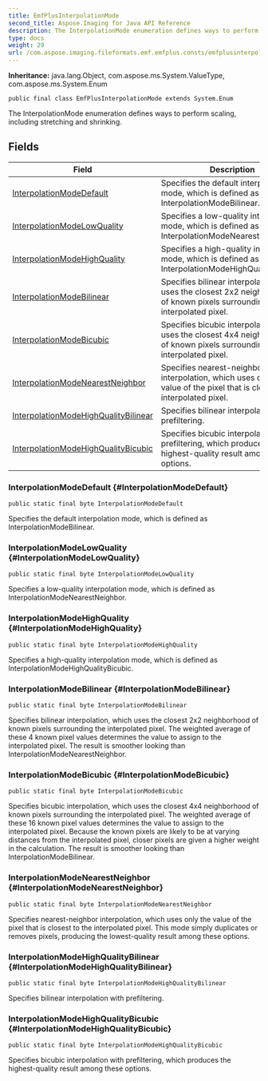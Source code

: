 ```yaml
---
title: EmfPlusInterpolationMode
second_title: Aspose.Imaging for Java API Reference
description: The InterpolationMode enumeration defines ways to perform scaling including stretching and shrinking.
type: docs
weight: 29
url: /com.aspose.imaging.fileformats.emf.emfplus.consts/emfplusinterpolationmode/
---
```

**Inheritance:**
java.lang.Object, com.aspose.ms.System.ValueType, com.aspose.ms.System.Enum
```
public final class EmfPlusInterpolationMode extends System.Enum
```

The InterpolationMode enumeration defines ways to perform scaling, including stretching and shrinking.
## Fields

| Field | Description |
| --- | --- |
| [InterpolationModeDefault](#InterpolationModeDefault) | Specifies the default interpolation mode, which is defined as InterpolationModeBilinear. |
| [InterpolationModeLowQuality](#InterpolationModeLowQuality) | Specifies a low-quality interpolation mode, which is defined as InterpolationModeNearestNeighbor. |
| [InterpolationModeHighQuality](#InterpolationModeHighQuality) | Specifies a high-quality interpolation mode, which is defined as InterpolationModeHighQualityBicubic. |
| [InterpolationModeBilinear](#InterpolationModeBilinear) | Specifies bilinear interpolation, which uses the closest 2x2 neighborhood of known pixels surrounding the interpolated pixel. |
| [InterpolationModeBicubic](#InterpolationModeBicubic) | Specifies bicubic interpolation, which uses the closest 4x4 neighborhood of known pixels surrounding the interpolated pixel. |
| [InterpolationModeNearestNeighbor](#InterpolationModeNearestNeighbor) | Specifies nearest-neighbor interpolation, which uses only the value of the pixel that is closest to the interpolated pixel. |
| [InterpolationModeHighQualityBilinear](#InterpolationModeHighQualityBilinear) | Specifies bilinear interpolation with prefiltering. |
| [InterpolationModeHighQualityBicubic](#InterpolationModeHighQualityBicubic) | Specifies bicubic interpolation with prefiltering, which produces the highest-quality result among these options. |
### InterpolationModeDefault {#InterpolationModeDefault}
```
public static final byte InterpolationModeDefault
```


Specifies the default interpolation mode, which is defined as InterpolationModeBilinear.

### InterpolationModeLowQuality {#InterpolationModeLowQuality}
```
public static final byte InterpolationModeLowQuality
```


Specifies a low-quality interpolation mode, which is defined as InterpolationModeNearestNeighbor.

### InterpolationModeHighQuality {#InterpolationModeHighQuality}
```
public static final byte InterpolationModeHighQuality
```


Specifies a high-quality interpolation mode, which is defined as InterpolationModeHighQualityBicubic.

### InterpolationModeBilinear {#InterpolationModeBilinear}
```
public static final byte InterpolationModeBilinear
```


Specifies bilinear interpolation, which uses the closest 2x2 neighborhood of known pixels surrounding the interpolated pixel. The weighted average of these 4 known pixel values determines the value to assign to the interpolated pixel. The result is smoother looking than InterpolationModeNearestNeighbor.

### InterpolationModeBicubic {#InterpolationModeBicubic}
```
public static final byte InterpolationModeBicubic
```


Specifies bicubic interpolation, which uses the closest 4x4 neighborhood of known pixels surrounding the interpolated pixel. The weighted average of these 16 known pixel values determines the value to assign to the interpolated pixel. Because the known pixels are likely to be at varying distances from the interpolated pixel, closer pixels are given a higher weight in the calculation. The result is smoother looking than InterpolationModeBilinear.

### InterpolationModeNearestNeighbor {#InterpolationModeNearestNeighbor}
```
public static final byte InterpolationModeNearestNeighbor
```


Specifies nearest-neighbor interpolation, which uses only the value of the pixel that is closest to the interpolated pixel. This mode simply duplicates or removes pixels, producing the lowest-quality result among these options.

### InterpolationModeHighQualityBilinear {#InterpolationModeHighQualityBilinear}
```
public static final byte InterpolationModeHighQualityBilinear
```


Specifies bilinear interpolation with prefiltering.

### InterpolationModeHighQualityBicubic {#InterpolationModeHighQualityBicubic}
```
public static final byte InterpolationModeHighQualityBicubic
```


Specifies bicubic interpolation with prefiltering, which produces the highest-quality result among these options.

